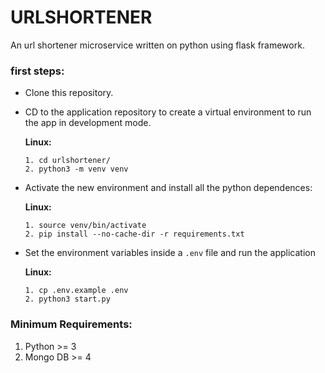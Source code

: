 # URLSHORTENER

An url shortener microservice written on python using flask framework.


### first steps:

- Clone this repository.
- CD to the application repository to create a virtual environment to run the app in development mode.
 
    **Linux:**
    ```
    1. cd urlshortener/
    2. python3 -m venv venv
    ```

- Activate the new environment and install all the python dependences:

    **Linux:**
    ```
    1. source venv/bin/activate
    2. pip install --no-cache-dir -r requirements.txt
    ```
- Set the environment variables inside a `.env` file and run the application

    **Linux:**
    ```
    1. cp .env.example .env
    2. python3 start.py
    ```

### Minimum Requirements:

1. Python >= 3
2. Mongo DB >= 4 